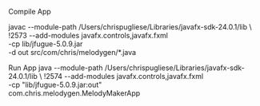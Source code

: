 Compile App
 
 javac --module-path /Users/chrispugliese/Libraries/javafx-sdk-24.0.1/lib \  !2573
      --add-modules javafx.controls,javafx.fxml \
      -cp lib/jfugue-5.0.9.jar \
      -d out src/com/chris/melodygen/*.java


Run App
java --module-path /Users/chrispugliese/Libraries/javafx-sdk-24.0.1/lib \   !2574
     --add-modules javafx.controls,javafx.fxml \
     -cp "lib/jfugue-5.0.9.jar:out" \
     com.chris.melodygen.MelodyMakerApp
